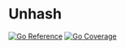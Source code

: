 # Unhash

[![Go Reference](https://pkg.go.dev/badge/github.com/shaxbee/unhash.svg)](https://pkg.go.dev/github.com/shaxbee/unhash)
[![Go Coverage](https://github.com/shaxbee/unhash/wiki/coverage.svg)](https://raw.githack.com/wiki/shaxbee/unhash/coverage.html)